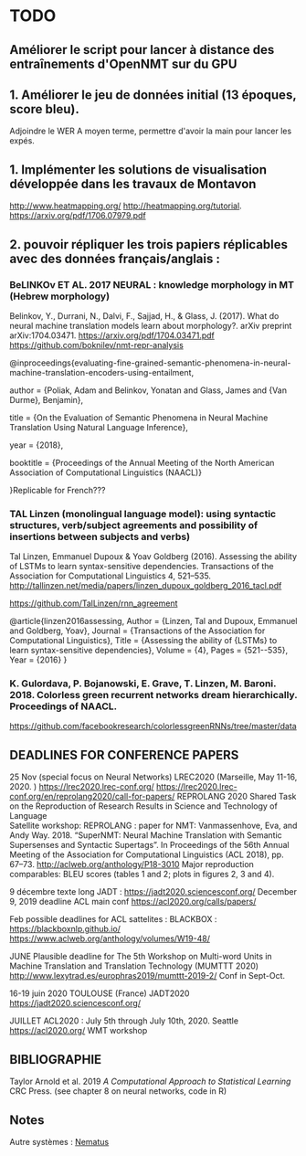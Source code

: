 
# TODO 


## Améliorer le script pour lancer à distance des entraînements d'OpenNMT sur du GPU

## 1. Améliorer le jeu de données initial (13 époques, score bleu).
Adjoindre le WER
A moyen terme, permettre d'avoir la main pour lancer les expés.



## 1. Implémenter les solutions de visualisation développée dans les travaux de Montavon
http://www.heatmapping.org/
http://heatmapping.org/tutorial.
https://arxiv.org/pdf/1706.07979.pdf

## 2. pouvoir répliquer les trois papiers réplicables avec des données français/anglais :

### BeLINKOv ET AL. 2017 NEURAL : knowledge  morphology in MT (Hebrew morphology)
Belinkov, Y., Durrani, N., Dalvi, F., Sajjad, H., & Glass, J. (2017). What do neural machine translation models learn about morphology?. arXiv preprint arXiv:1704.03471.
https://arxiv.org/pdf/1704.03471.pdf
https://github.com/boknilev/nmt-repr-analysis

@inproceedings{evaluating-fine-grained-semantic-phenomena-in-neural-machine-translation-encoders-using-entailment,

  author = {Poliak, Adam and Belinkov, Yonatan and Glass, James and {Van Durme}, Benjamin},

  title = {On the Evaluation of Semantic Phenomena in Neural Machine Translation Using Natural Language Inference},

  year = {2018},

  booktitle = {Proceedings of the Annual Meeting of the North American Association of Computational Linguistics (NAACL)}

}Replicable for French???   

### TAL Linzen (monolingual language model):  using syntactic structures, verb/subject agreements and possibility of  insertions between subjects and verbs)

Tal Linzen, Emmanuel Dupoux & Yoav Goldberg (2016). Assessing the ability of LSTMs to learn syntax-sensitive dependencies. Transactions of the Association for Computational Linguistics 4, 521–535. http://tallinzen.net/media/papers/linzen_dupoux_goldberg_2016_tacl.pdf

https://github.com/TalLinzen/rnn_agreement

@article{linzen2016assessing,     Author = {Linzen, Tal and Dupoux, Emmanuel and Goldberg, Yoav},     Journal = {Transactions of the Association for Computational Linguistics},     Title = {Assessing the ability of {LSTMs} to learn syntax-sensitive dependencies},     Volume = {4},     Pages = {521--535},     Year = {2016} }
 

### K. Gulordava, P. Bojanowski, E. Grave, T. Linzen, M. Baroni. 2018. Colorless green recurrent networks dream hierarchically. Proceedings of NAACL.
https://github.com/facebookresearch/colorlessgreenRNNs/tree/master/data



## DEADLINES FOR CONFERENCE PAPERS

25 Nov  (special focus on Neural Networks)  LREC2020 (Marseille, May 11-16, 2020.  ) https://lrec2020.lrec-conf.org/
https://lrec2020.lrec-conf.org/en/reprolang2020/call-for-papers/
REPROLANG 2020
Shared Task on the Reproduction of Research Results in Science and Technology of Language  
Satellite workshop: REPROLANG : paper for NMT:
Vanmassenhove, Eva, and Andy Way. 2018. “SuperNMT: Neural Machine Translation with Semantic Supersenses and Syntactic Supertags”. In Proceedings of the 56th Annual Meeting of the Association for Computational Linguistics (ACL 2018), pp. 67–73.
http://aclweb.org/anthology/P18-3010
Major reproduction comparables: BLEU scores (tables 1 and 2; plots in figures 2, 3 and 4).

9 décembre texte long JADT : https://jadt2020.sciencesconf.org/
December 9, 2019 deadline ACL main conf https://acl2020.org/calls/papers/


Feb possible deadlines for ACL sattelites : 
BLACKBOX : https://blackboxnlp.github.io/
https://www.aclweb.org/anthology/volumes/W19-48/

JUNE 
Plausible deadline for The 5th Workshop on Multi-word Units in Machine Translation and Translation Technology (MUMTTT 2020) http://www.lexytrad.es/europhras2019/mumttt-2019-2/
Conf in Sept-Oct.

16-19 juin 2020 TOULOUSE (France) JADT2020 https://jadt2020.sciencesconf.org/

JUILLET 
ACL2020 : July 5th through July 10th, 2020. Seattle 	 https://acl2020.org/
WMT workshop 


## BIBLIOGRAPHIE
Taylor Arnold et al. 2019 *A Computational Approach to Statistical Learning* CRC Press. 
(see  chapter 8 on neural networks, code in R) 

## Notes

Autre systèmes : [Nematus](https://github.com/EdinburghNLP/nematus)

